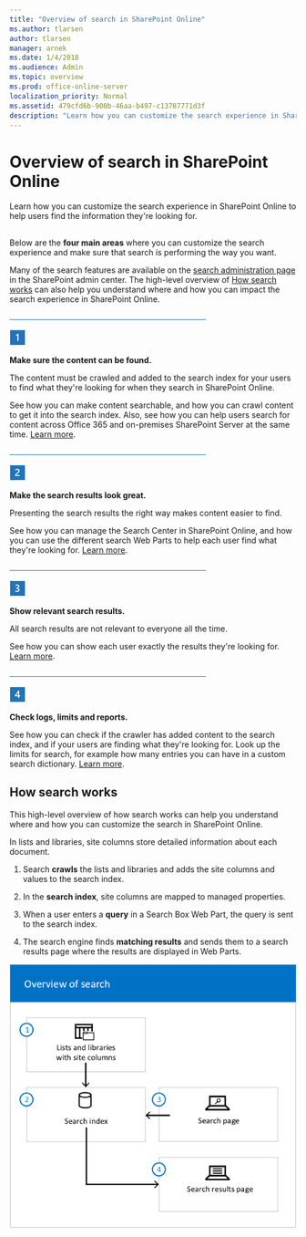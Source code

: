 ```yaml
---
title: "Overview of search in SharePoint Online"
ms.author: tlarsen
author: tlarsen
manager: arnek
ms.date: 1/4/2018
ms.audience: Admin
ms.topic: overview
ms.prod: office-online-server
localization_priority: Normal
ms.assetid: 479cfd6b-900b-46aa-b497-c13787771d3f
description: "Learn how you can customize the search experience in SharePoint Online to help users find the information they're looking for."
---
```


# Overview of search in SharePoint Online

Learn how you can customize the search experience in SharePoint Online to help users find the information they're looking for.
  
## 

Below are the **four main areas** where you can customize the search experience and make sure that search is performing the way you want. 
  
Many of the search features are available on the [search administration page](manage-search-the-admin-center) in the SharePoint admin center. The high-level overview of [How search works](overview-of-search.md#howsearchworks) can also help you understand where and how you can impact the search experience in SharePoint Online. 
  
![Line](../media/ee907d18-39a7-437c-9852-073694f74c84.png)
  
![Step 1](../media/4d0ceec3-d8ae-48a0-8880-5e3b0bd7eb0f.png)
  
 **Make sure the content can be found.**
  
The content must be crawled and added to the search index for your users to find what they're looking for when they search in SharePoint Online.
  
See how you can make content searchable, and how you can crawl content to get it into the search index. Also, see how you can help users search for content across Office 365 and on-premises SharePoint Server at the same time. [Learn more](make-sure-content-can-be-found).
  
![Line](../media/ee907d18-39a7-437c-9852-073694f74c84.png)
  
![Step 2](../media/981b040d-2414-485d-a1ef-faa36f917158.png)
  
 **Make the search results look great.**
  
Presenting the search results the right way makes content easier to find.
  
See how you can manage the Search Center in SharePoint Online, and how you can use the different search Web Parts to help each user find what they're looking for. [Learn more](make-search-results-look-great).
  
![Line](../media/ee907d18-39a7-437c-9852-073694f74c84.png)
  
![Step 3](../media/0a01ae10-1c5d-4bac-b24a-5640b7313f70.png)
  
 **Show relevant search results.**
  
All search results are not relevant to everyone all the time.
  
See how you can show each user exactly the results they're looking for. [Learn more](show-relevant-search-results).
  
![Line](../media/ee907d18-39a7-437c-9852-073694f74c84.png)
  
![Step 4](../media/9b388e30-fca0-4d73-8e10-01b784c36289.png)
  
 **Check logs, limits and reports.**
  
See how you can check if the crawler has added content to the search index, and if your users are finding what they're looking for. Look up the limits for search, for example how many entries you can have in a custom search dictionary. [Learn more](check-logs-limits-and-reports).
  
## How search works
<a name="howsearchworks"> </a>

This high-level overview of how search works can help you understand where and how you can customize the search in SharePoint Online. 
  
In lists and libraries, site columns store detailed information about each document.
  
1. Search **crawls** the lists and libraries and adds the site columns and values to the search index. 
    
2. In the **search index**, site columns are mapped to managed properties. 
    
3. When a user enters a **query** in a Search Box Web Part, the query is sent to the search index. 
    
4. The search engine finds **matching results** and sends them to a search results page where the results are displayed in Web Parts. 
    
![A schematic diagram showing the flow from lists/libraries to index, and from search page to index to search results page.](../media/33dc2915-da17-4276-b8eb-79609d485d33.png)
  

